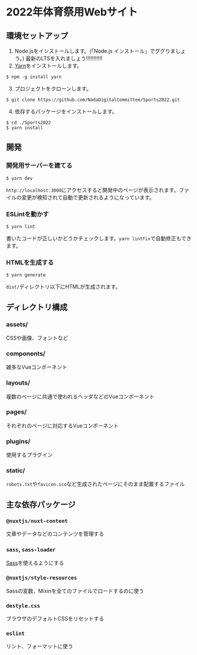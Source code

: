 # 2022年体育祭用Webサイト

## 環境セットアップ
1. Node.jsをインストールします。(「Node.js インストール」でググりましょう。) 最新のLTSを入れましょう!!!!!!!!!!!
2. [Yarn](https://yarnpkg.com)をインストールします。
```shell
$ npm -g install yarn
```
3. プロジェクトをクローンします。
```shell
$ git clone https://github.com/NadaDigitalCommittee/Sports2022.git
```
4. 依存するパッケージをインストールします。
```shell
$ cd ./Sports2022
$ yarn install
```

## 開発
### 開発用サーバーを建てる
```shell
$ yarn dev
```
`http://localhost:3000`にアクセスすると開発中のページが表示されます。ファイルの変更が検知されて自動で更新されるようになっています。

### ESLintを動かす
```shell
$ yarn lint
```
書いたコードが正しいかどうかチェックします。`yarn lintfix`で自動修正もできます。

### HTMLを生成する
```shell
$ yarn generate
```
`dist/`ディレクトリ以下にHTMLが生成されます。

## ディレクトリ構成

### assets/
CSSや画像、フォントなど

### components/
雑多なVueコンポーネント

### layouts/
複数のページに共通で使われるヘッダなどのVueコンポーネント

### pages/
それぞれのページに対応するVueコンポーネント

### plugins/
使用するプラグイン

### static/
`robots.txt`や`favicon.ico`など生成されたページにそのまま配置するファイル

## 主な依存パッケージ
### `@nuxtjs/nuxt-content`
文章やデータなどのコンテンツを管理する

### `sass`, `sass-loader`
[Sass](https://sass-lang.com)を使えるようにする

### `@nuxtjs/style-resources`
Sassの変数、Mixinを全てのファイルでロードするのに使う

### `destyle.css`
ブラウザのデフォルトCSSをリセットする

### `eslint`
リント、フォーマットに使う

